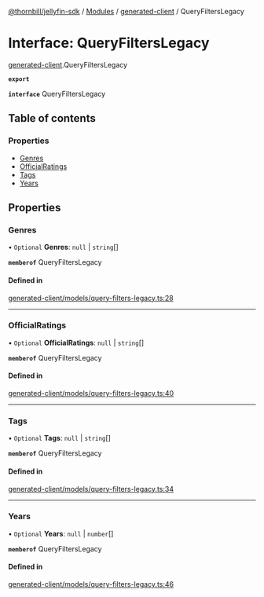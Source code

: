 [@thornbill/jellyfin-sdk](../README.md) / [Modules](../modules.md) / [generated-client](../modules/generated_client.md) / QueryFiltersLegacy

# Interface: QueryFiltersLegacy

[generated-client](../modules/generated_client.md).QueryFiltersLegacy

**`export`**

**`interface`** QueryFiltersLegacy

## Table of contents

### Properties

- [Genres](generated_client.QueryFiltersLegacy.md#genres)
- [OfficialRatings](generated_client.QueryFiltersLegacy.md#officialratings)
- [Tags](generated_client.QueryFiltersLegacy.md#tags)
- [Years](generated_client.QueryFiltersLegacy.md#years)

## Properties

### Genres

• `Optional` **Genres**: ``null`` \| `string`[]

**`memberof`** QueryFiltersLegacy

#### Defined in

[generated-client/models/query-filters-legacy.ts:28](https://github.com/thornbill/jellyfin-sdk-typescript/blob/c68c853/src/generated-client/models/query-filters-legacy.ts#L28)

___

### OfficialRatings

• `Optional` **OfficialRatings**: ``null`` \| `string`[]

**`memberof`** QueryFiltersLegacy

#### Defined in

[generated-client/models/query-filters-legacy.ts:40](https://github.com/thornbill/jellyfin-sdk-typescript/blob/c68c853/src/generated-client/models/query-filters-legacy.ts#L40)

___

### Tags

• `Optional` **Tags**: ``null`` \| `string`[]

**`memberof`** QueryFiltersLegacy

#### Defined in

[generated-client/models/query-filters-legacy.ts:34](https://github.com/thornbill/jellyfin-sdk-typescript/blob/c68c853/src/generated-client/models/query-filters-legacy.ts#L34)

___

### Years

• `Optional` **Years**: ``null`` \| `number`[]

**`memberof`** QueryFiltersLegacy

#### Defined in

[generated-client/models/query-filters-legacy.ts:46](https://github.com/thornbill/jellyfin-sdk-typescript/blob/c68c853/src/generated-client/models/query-filters-legacy.ts#L46)
